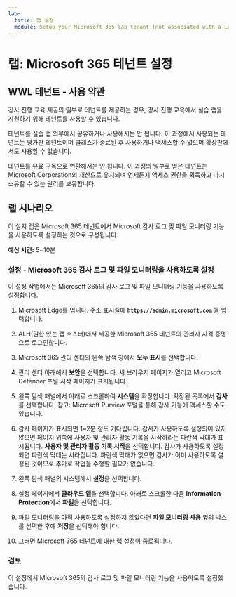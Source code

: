 ```yaml
---
lab:
  title: 랩 설정
  module: Setup your Microsoft 365 lab tenant (not associated with a Learn module)
---
```


# 랩: Microsoft 365 테넌트 설정

## WWL 테넌트 - 사용 약관
강사 진행 교육 제공의 일부로 테넌트를 제공하는 경우, 강사 진행 교육에서 실습 랩을 지원하기 위해 테넌트를 사용할 수 있습니다.

테넌트를 실습 랩 외부에서 공유하거나 사용해서는 안 됩니다. 이 과정에서 사용되는 테넌트는 평가판 테넌트이며 클래스가 종료된 후 사용하거나 액세스할 수 없으며 확장판에서도 사용할 수 없습니다.

테넌트를 유료 구독으로 변환해서는 안 됩니다. 이 과정의 일부로 얻은 테넌트는 Microsoft Corporation의 재산으로 유지되며 언제든지 액세스 권한을 획득하고 다시 소유할 수 있는 권리를 보유합니다.

## 랩 시나리오

이 설치 랩은 Microsoft 365 테넌트에서 Microsoft 감사 로그 및 파일 모니터링 기능을 사용하도록 설정하는 것으로 구성됩니다.

**예상 시간:** 5~10분

### 설정 - Microsoft 365 감사 로그 및 파일 모니터링을 사용하도록 설정

이 설정 작업에서는 Microsoft 365의 감사 로그 및 파일 모니터링 기능을 사용하도록 설정합니다.  

1. Microsoft Edge를 엽니다. 주소 표시줄에 **`https://admin.microsoft.com`** 을 입력합니다.

1. ALH(권한 있는 랩 호스터)에서 제공한 Microsoft 365 테넌트의 관리자 자격 증명으로 로그인합니다.

1. Microsoft 365 관리 센터의 왼쪽 탐색 창에서 **모두 표시**를 선택합니다.

1. 관리 센터 아래에서 **보안**을 선택합니다.  새 브라우저 페이지가 열리고 Microsoft Defender 포털 시작 페이지가 표시됩니다.

1. 왼쪽 탐색 패널에서 아래로 스크롤하여 **시스템**을 확장합니다.  확장된 목록에서 **감사**를 선택합니다.  참고: Microsoft Purview 포털을 통해 감사 기능에 액세스할 수도 있습니다.

1. 감사 페이지가 표시되면 1~2분 정도 기다립니다.  감사가 사용하도록 설정되어 있지 않으면 페이지 위쪽에 사용자 및 관리자 활동 기록을 시작하라는 파란색 막대가 표시됩니다.  **사용자 및 관리자 활동 기록 시작**을 선택합니다.  감사가 사용하도록 설정되면 파란색 막대는 사라집니다.  파란색 막대가 없으면 감사가 이미 사용하도록 설정된 것이므로 추가로 작업을 수행할 필요가 없습니다.

1. 왼쪽 탐색 패널의 시스템에서 **설정**을 선택합니다.

1. 설정 페이지에서 **클라우드 앱**을 선택합니다.   아래로 스크롤한 다음 **Information Protection**에서 **파일**을 선택합니다.

1. 파일 모니터링을 아직 사용하도록 설정하지 않았다면 **파일 모니터링 사용** 옆의 박스를 선택한 후에 **저장**을 선택해야 합니다.  

1. 그러면 Microsoft 365 테넌트에 대한 랩 설정이 종료됩니다.

### 검토

이 설정에서 Microsoft 365의 감사 로그 및 파일 모니터링 기능을 사용하도록 설정했습니다.
